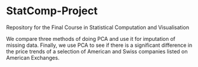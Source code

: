 # StatComp-Project
Repository for the Final Course in Statistical Computation and Visualisation

We compare three methods of doing PCA and use it for imputation of missing data. Finally, we use PCA to see if there is a significant difference in the price trends of a selection of American and Swiss companies listed on American Exchanges.
